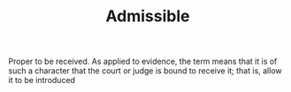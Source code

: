 ---
title: Admissible
letter: A
permalink: "/definitions/admissible.html"
body: Proper to be received. As applied to evidence, the term means that it is of
  such a character that the court or judge is bound to receive it; that is, allow
  it to be introduced
published_at: '2018-07-07'
source: Black's Law Dictionary
layout: post
---